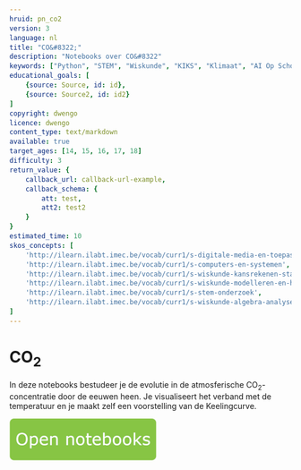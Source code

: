 ```yaml
---
hruid: pn_co2
version: 3
language: nl
title: "CO&#8322;"
description: "Notebooks over CO&#8322"
keywords: ["Python", "STEM", "Wiskunde", "KIKS", "Klimaat", "AI Op School"]
educational_goals: [
    {source: Source, id: id}, 
    {source: Source2, id: id2}
]
copyright: dwengo
licence: dwengo
content_type: text/markdown
available: true
target_ages: [14, 15, 16, 17, 18]
difficulty: 3
return_value: {
    callback_url: callback-url-example,
    callback_schema: {
        att: test,
        att2: test2
    }
}
estimated_time: 10
skos_concepts: [
    'http://ilearn.ilabt.imec.be/vocab/curr1/s-digitale-media-en-toepassingen', 
    'http://ilearn.ilabt.imec.be/vocab/curr1/s-computers-en-systemen', 
    'http://ilearn.ilabt.imec.be/vocab/curr1/s-wiskunde-kansrekenen-statistiek',
    'http://ilearn.ilabt.imec.be/vocab/curr1/s-wiskunde-modelleren-en-heuristiek', 
    'http://ilearn.ilabt.imec.be/vocab/curr1/s-stem-onderzoek', 
    'http://ilearn.ilabt.imec.be/vocab/curr1/s-wiskunde-algebra-analyse'
]
---
```


# CO<sub>2</sub>

In deze notebooks bestudeer je de evolutie in de atmosferische CO<sub>2</sub>-concentratie door de eeuwen heen. Je visualiseert het verband met de temperatuur en je maakt zelf een voorstelling van de Keelingcurve.

[![](embed/Knop.png "Knop")](https://kiks.ilabt.imec.be/jupyterhub/?id=1110 "Notebooks Klimaatverandering")
